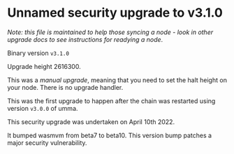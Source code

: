 # Unnamed security upgrade to v3.1.0

_Note: this file is maintained to help those syncing a node - look in other upgrade docs to see instructions for readying a node_.

Binary version `v3.1.0`

Upgrade height 2616300.

This was a _manual upgrade_, meaning that you need to set the halt height on your node. There is no upgrade handler.

This was the first upgrade to happen after the chain was restarted using version `v3.0.0` of umma.

This security upgrade was undertaken on April 10th 2022.

It bumped wasmvm from beta7 to beta10. This version bump patches a major security vulnerability.
